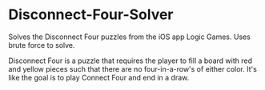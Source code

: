 # Disconnect-Four-Solver
Solves the Disconnect Four puzzles from the iOS app Logic Games. Uses brute force to solve.

Disconnect Four is a puzzle that requires the player to fill a board with red and yellow pieces such that there are no four-in-a-row's of either color. It's like the goal is to play Connect Four and end in a draw. 
